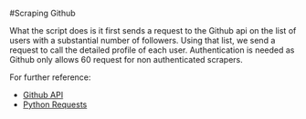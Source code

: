 #Scraping Github

What the script does is it first sends a request to the Github api on the list of users with a substantial number of followers. Using that list, we send a request to call the detailed profile of each user. Authentication is needed as Github only allows 60 request for non authenticated scrapers.

For further reference:
*	[Github API](https://developer.github.com/v3/)
*	[Python Requests](http://docs.python-requests.org/en/latest/)